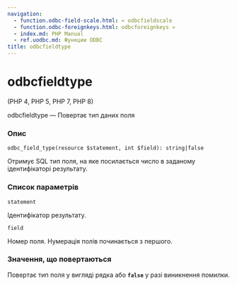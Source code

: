 ```yaml
---
navigation:
  - function.odbc-field-scale.html: « odbcfieldscale
  - function.odbc-foreignkeys.html: odbcforeignkeys »
  - index.md: PHP Manual
  - ref.uodbc.md: Функции ODBC
title: odbcfieldtype
---
```

# odbcfieldtype

(PHP 4, PHP 5, PHP 7, PHP 8)

odbcfieldtype — Повертає тип даних поля

### Опис

```methodsynopsis
odbc_field_type(resource $statement, int $field): string|false
```

Отримує SQL тип поля, на яке посилається число в заданому ідентифікаторі результату.

### Список параметрів

`statement`

Ідентифікатор результату.

`field`

Номер поля. Нумерація полів починається з першого.

### Значення, що повертаються

Повертає тип поля у вигляді рядка або **`false`** у разі виникнення помилки.
